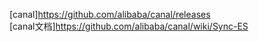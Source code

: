 [canal]https://github.com/alibaba/canal/releases \
[canal文档]https://github.com/alibaba/canal/wiki/Sync-ES